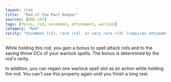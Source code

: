 ```yaml
---
layout: item
title:  "Rod of the Pact Keeper"
sources: [DMG.197]
tags: [focus, rod, uncommon, attunement, warlock]
category: "Rod"
rarity: "Uncommon (+1), rare (+2), or very rare (+3) (requires attunement by a warlock)"
---
```


While holding this rod, you gain a bonus to spell attack rolls and to the saving throw DCs of your warlock spells. The bonus is determined by the rod's rarity.

In addition, you can regain one warlock spell slot as an action while holding the rod. You can't use this property again until you finish a long rest.